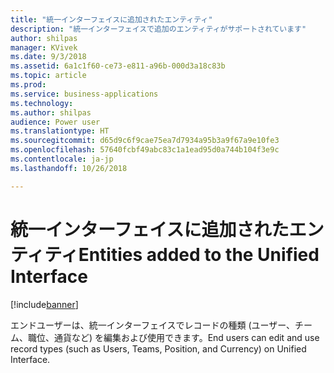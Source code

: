 ```yaml
---
title: "統一インターフェイスに追加されたエンティティ"
description: "統一インターフェイスで追加のエンティティがサポートされています"
author: shilpas
manager: KVivek
ms.date: 9/3/2018
ms.assetid: 6a1c1f60-ce73-e811-a96b-000d3a18c83b
ms.topic: article
ms.prod: 
ms.service: business-applications
ms.technology: 
ms.author: shilpas
audience: Power user
ms.translationtype: HT
ms.sourcegitcommit: d65d9c6f9cae75ea7d7934a95b3a9f67a9e10fe3
ms.openlocfilehash: 57640fcbf49abc83c1a1ead95d0a744b104f3e9c
ms.contentlocale: ja-jp
ms.lasthandoff: 10/26/2018

---
```

# <a name="entities-added-to-the-unified-interface"></a><span data-ttu-id="ad18f-103">統一インターフェイスに追加されたエンティティ</span><span class="sxs-lookup"><span data-stu-id="ad18f-103">Entities added to the Unified Interface</span></span>


[!include[banner](../../includes/banner.md)]

<span data-ttu-id="ad18f-104">エンドユーザーは、統一インターフェイスでレコードの種類 (ユーザー、チーム、職位、通貨など) を編集および使用できます。</span><span class="sxs-lookup"><span data-stu-id="ad18f-104">End users can edit and use record types (such as Users, Teams, Position, and Currency) on Unified Interface.</span></span> 

